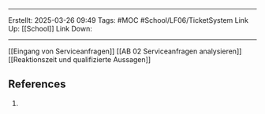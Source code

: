 
--- 
Erstellt: 2025-03-26    09:49 
Tags: #MOC #School/LF06/TicketSystem
Link Up: [[School]]
Link Down:

--- 
[[Eingang von Serviceanfragen]]
[[AB 02 Serviceanfragen analysieren]]
[[Reaktionszeit und qualifizierte Aussagen]]
## References
1. 
